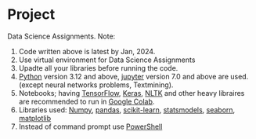 # Project
Data Science Assignments. 
   Note: 
1. Code written above is latest by Jan, 2024.
2. Use virtual environment for Data Science Assignments
3. Upadte all your libraries before running the code.
4. [Python](https://www.python.org/) version 3.12 and above, [jupyter](https://jupyter.org/) version 7.0 and above are used. (except neural networks problems, Textmining).
5. Notebooks; having [TensorFlow](https://www.tensorflow.org/), [Keras](https://keras.io/), [NLTK](https://www.nltk.org/) and other heavy libraires are recommended to run in [Google Colab](https://colab.research.google.com/).
6. Libraries used: [Numpy](https://numpy.org/), [pandas](https://pandas.pydata.org/), [scikit-learn](https://scikit-learn.org/stable/), [statsmodels](https://www.statsmodels.org/stable/index.html), [seaborn](https://seaborn.pydata.org/), [matplotlib](https://matplotlib.org/)
7. Instead of command prompt use [PowerShell](https://learn.microsoft.com/en-us/powershell/)
